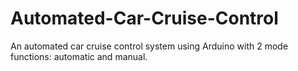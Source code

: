 # Automated-Car-Cruise-Control
An automated car cruise control system using Arduino with 2 mode functions: automatic and manual.
